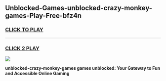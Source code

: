 
## Unblocked-Games-unblocked-crazy-monkey-games-Play-Free-bfz4n
<h3>
<a href="https://premium76.site?title=unblocked-crazy-monkey-games&ref=23A">CLICK TO PLAY</a></h3>
<hr>

<h3>
<a href="https://premium76.site?title=unblocked-crazy-monkey-games&ref=23A">CLICK 2 PLAY</a>
  
</h3>

<a href="https://premium76.site?title=unblocked-crazy-monkey-games&ref=23A"><img src="https://clearcache.store/games.png"></a>


**unblocked-crazy-monkey-games games unblocked: Your Gateway to Fun and Accessible Online Gaming**
